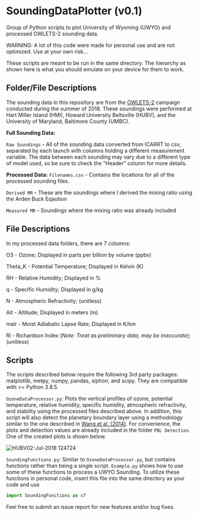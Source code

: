 # SoundingDataPlotter (v0.1)
Group of Python scripts to plot University of Wyoming (UWYO) and processed OWLETS-2 sounding data.

WARNING: A lot of this code were made for personal use and are not optimized. Use at your own risk...

These scripts are meant to be run in the same directory. The hierarchy as shown here is what you should emulate on your device for them to work.

## Folder/File Descriptions
The sounding data in this repository are from the [OWLETS-2](https://www-air.larc.nasa.gov/cgi-bin/ArcView/owlets.2018?SONDE=1) campaign conducted during the summer of 2018. These soundings were performed at Hart Miller Island (HMI), Howard University Beltsville (HUBV), and the University of Maryland, Baltimore County (UMBC).

**Full Sounding Data:**

`Raw Soundings` - All of the sounding data converted from ICARRT to csv, separated by each launch with columns holding a different measurement variable. The data between each sounding may vary due to a different type of model used, so be sure to check the "Header" column for more details.

**Processed Data:**
`Filenames.csv` - Contains the locations for all of the processed sounding files.

`Derived MR` - These are the soundings where I derived the mixing ratio using the Arden Buck Eqaution

`Measured MR` - Soundings where the mixing ratio was already included

## File Descriptions

In my processed data folders, there are 7 columns:

O3 - Ozone; Displayed in parts per billion by volume (ppbv)

Theta_K - Potential Temperature; Displayed in Kelvin (K)

RH - Relative Humidity; Displayed in %

q - Specific Humidity; Displayed in g/kg

N - Atmospheric Refractivity; (unitless)

Alt - Altitude; Displayed in meters (m)

malr - Moist Adiabatic Lapse Rate; Displayed in K/km

Ri - Richardson Index (*Note: Treat as preliminary data, may be inaccurate*); (unitless)

## Scripts
The scripts described below require the following 3rd party packages: matplotlib, metpy, numpy, pandas, siphon, and scipy. They are compatible with >= Python 3.8.5.

`OzoneDataProcessor.py`: Plots the vertical profiles of ozone, potential temperature, relative humidity, specific humidity, atmospheric refractivity, and stability using the processed files described above. In addition, this script will also detect the planetary boundary layer using a methodology similar to the one described in [Wang et al. (2014)](https://amt.copernicus.org/articles/7/1701/2014/amt-7-1701-2014.pdf). For convenience, the plots and detection values are already included in the folder `PBL Detection`. One of the created plots is shown below.

![HUBV02-Jul-2018 124724](https://user-images.githubusercontent.com/94017926/141155406-9166fac6-937d-4ecf-9ddd-7ffd2fa00502.jpg)

`SoundingFunctions.py`: Similar to `OzoneDataProcessor.py`, but contains functions rather than being a single script. `Example.py` shows how to use some of these functions to process a UWYO Sounding. To utilize these functions in personal code, insert this file into the same directory as your code and use 

```python
import SoundingFunctions as sf
```

Feel free to submit an issue report for new features and/or bug fixes.
